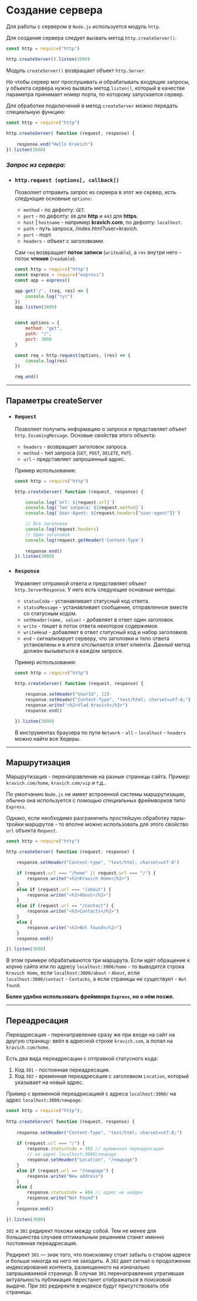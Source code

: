 # Создание сервера

Для работы с сервером в `Node.js` используется модуль `http`.

Для создания сервера следует вызвать метод `http.createServer()`.

```javascript
const http = require("http")

http.createServer().listen(3000)
```

Модуль `createServer()` возвращает объект `http.Server`.

Но чтобы сервер мог прослушивать и обрабатывать входящие запросы, у объекта сервера нужно вызвать метод `listen()`, который в качестве параметра принимает номер порта, по которому запускается сервер.

Для обработки подключений в метод `createServer` можно передать специальную функцию:

```javascript
const http = require("http")
 
http.createServer( function (request, response) {
     
    response.end("Hello Kravich")
}).listen(3000)
```

### ***Запрос из сервера:***

* ### `http.request (options[, callback])` 
    Позволяет отправить запрос из сервера в этот же сервер, есть следующие основные `options`:

    
    * `method` - по дефолту: `GET`.
    * `port` - по дефолту: `80` для **http** и `443` для **https**.
    * `host` | `hostname` - например **kravich.com**, по дефолту: `localhost`.
    * `path` - путь запроса,  /index.html?user=kravich.
    * `port` - порт.
    * `headers` - объект с заголовками.

    Сам `req` возвращает **поток записи** (`writeable`), а `res` внутри него - поток **чтения** (`readable`).

    ```js
    const http = require("http")
    const express = require("express")
    const app = express()

    app.get('/', (req, res) => {
        console.log("тут")
    })
    app.listen(3000)


    const options = {
        method: "get",
        path: "/",
        port: 3000
    }   

    const req = http.request(options, (res) => {
        console.log(res)
    })

    req.end()
    ```
***

## Параметры createServer

* ### `Request`
    Позволяет получить информацию о запросе и представляет объект `http.IncomingMessage`. Основые свойства этого объекта:
    * `headers` - возвращает заголовок запроса.
    * `method` - тип запроса (`GET`, `POST`, `DELETE`, `PUT`).
    * `url` - представляет запрошенный адрес.

    Пример использования: 

    ```javascript
    const http = require("http")

    http.createServer( function (request, response) {

        console.log(`Url: ${request.url}`)
        console.log(`Тип запроса: ${request.method}`)
        console.log(`User-Agent: ${request.headers["user-agent"]}`)

        // Все заголовки
        console.log(request.headers)
        // Один заголовок
        console.log(request.getHeader('Content-Type')
        
        response.end()
    }).listen(3000)
    ```


* ### `Response`
    Управляет отправкой ответа и представляет объект `http.ServerResponse`. У него есть следующие основные методы:
    * `statusCode` - устанавливает статусный код ответа.
    * `statusMessage` - устанавливает сообщение, отправленное вместе со статусным кодом.
    * `setHeader(name, value)` - добавляет в ответ один заголовок.
    * `write` - пишет в поток ответа некоторое содержимое.
    * `writeHead` - добавляет в ответ статусный код и набор заголовков.
    * `end` - сигнализирует серверу, что заголовки и тело ответа установлены и в итоге отслылается ответ клиента. Данный метод должен вызываться в каждом запросе.

    Пример использования: 

    ```javascript
    const http = require("http")
    
    http.createServer( function (request, response) {
        
        response.setHeader("UserId", 12)
        response.setHeader("Content-Type", "text/html; charset=utf-8;")
        response.write("<h2>Vlad Kravich</h2>")
        response.end()

    }).listen(3000)
    ```

    В инструментах браузера по пути `Network` - `all` - `localhost` - `headers` можно найти все Хедеры.
***

## Маршрутизация 

Маршрутизация - перенаправление на разные страницы сайта. Пример: `kravich.com/home`, `kravich.com/vip` и т.д..

По умолчанию `Node.js` не имеет встроенной системы маршрутизации, обычно она используется с помощью специальных фреймворков типо `Express`. 

Однако, если необходимо разграничить простейшую обработку пары-тройки маршрутов - то вполне можно использовать для этого свойство `url` объекта `Request`. 

```javascript
const http = require("http")

http.createServer( function (request, response) {

    response.setHeader("Content-type", "text/html; charset=utf-8")

    if (request.url === "/home" || request.url === "/") {
        response.write("<h2>Kravich Home</h2>")
    }
    else if (request.url === "/about") {
        response.write("<h2>About</h2>")
    }
    else if (request.url == "/contact") {
        response.write("<h2>Contacts</h2>")
    }
    else {
        response.write("<h2>Not found</h2>")
    }
    response.end()

}).listen(3000)
```

В этом примере обрабатываются три маршрута. Если идёт обращение к корню сайта или по адресу `localhost:3000/home` - то выводится строка `Kravich Home`, если `localhost:3000/about` - `About`, если `localhost:3000/contact` - `Contacks`, а если страницы не существует - `Not found`.

**Более удобно использовать фреймворк `Express`, но о нём позже.**
***

## Переадресация


Переадресация - перенаправление сразу же при входе на сайт на другую страницу: ввёл в адресной строке `kravich.com`, а попал на `kravich.com/home`.

Есть два вида переадресации с отправкой статусного кода: 
1. Код `301` - постоянная переадресация.
2. Код `302` - временная переадресация c заголовком `Location`, который указывает на новый адрес.

Пример с временной переадрисацией с адреса `localhost:3000/` на адрес `localhost:3000/newpage`:

```javascript
const http = require("http");
  
http.createServer( function (request, response) {
     
    response.setHeader("Content-Type", "text/html; charset=utf-8;")
     
    if (request.url === "/") {
        response.statusCode = 302 // временная переадресация
        // на адрес localhost:3000/newpage
        response.setHeader("Location", "/newpage")
    }
    else if (request.url == "/newpage") {
        response.write("New address")
    }
    else {
        response.statusCode = 404 // адрес не найден
        response.write("Not Found")
    }
    response.end()

}).listen(3000)
```

`302` и `301` редирект похожи между собой. Тем не менее для большинства случаев оптимальным решением станет именно постоянная переадресация.

Редирект `301` — знак того, что поисковику стоит забыть о старом адресе и больше никогда на него не заходить. А `302` дает сигнал о продолжении индексирования контента, размещенного на изначально запрашиваемой странице.
В случае `301` перенаправления утратившая актуальность публикация перестанет отображаться в поисковой выдаче. При `302` редиректе в индексе будут присутствовать обе страницы.